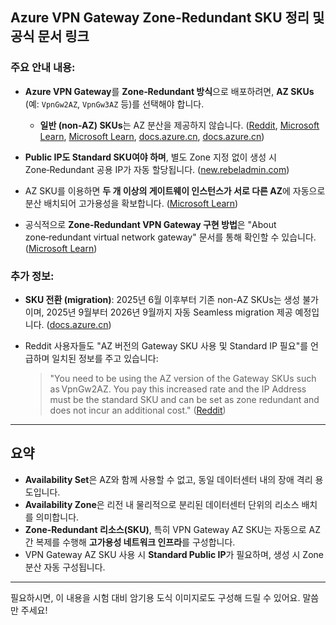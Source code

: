 ## Azure VPN Gateway Zone-Redundant SKU 정리 및 공식 문서 링크

### 주요 안내 내용:

* **Azure VPN Gateway**를 **Zone‑Redundant 방식**으로 배포하려면, **AZ SKUs** (예: `VpnGw2AZ`, `VpnGw3AZ` 등)를 선택해야 합니다.

  * **일반 (non-AZ) SKUs**는 AZ 분산을 제공하지 않습니다.
    ([Reddit][1], [Microsoft Learn][2], [Microsoft Learn][3], [docs.azure.cn][4], [docs.azure.cn][5])
* **Public IP도 Standard SKU여야 하며**, 별도 Zone 지정 없이 생성 시 Zone‑Redundant 공용 IP가 자동 할당됩니다.
  ([new.rebeladmin.com][6])
* AZ SKU를 이용하면 **두 개 이상의 게이트웨이 인스턴스가 서로 다른 AZ**에 자동으로 분산 배치되어 고가용성을 확보합니다.
  ([Microsoft Learn][7])
* 공식적으로 **Zone‑Redundant VPN Gateway 구현 방법**은 "About zone‑redundant virtual network gateway" 문서를 통해 확인할 수 있습니다.
  ([Microsoft Learn][7])

### 추가 정보:

* **SKU 전환 (migration)**: 2025년 6월 이후부터 기존 non-AZ SKUs는 생성 불가이며, 2025년 9월부터 2026년 9월까지 자동 Seamless migration 제공 예정입니다.
  ([docs.azure.cn][4])
* Reddit 사용자들도 "AZ 버전의 Gateway SKU 사용 및 Standard IP 필요"를 언급하며 일치된 정보를 주고 있습니다:

  > "You need to be using the AZ version of the Gateway SKUs such as VpnGw2AZ. You pay this increased rate and the IP Address must be the standard SKU and can be set as zone redundant and does not incur an additional cost."
  > ([Reddit][1])

---

## 요약

* **Availability Set**은 AZ와 함께 사용할 수 없고, 동일 데이터센터 내의 장애 격리 용도입니다.
* **Availability Zone**은 리전 내 물리적으로 분리된 데이터센터 단위의 리소스 배치를 의미합니다.
* **Zone-Redundant 리소스(SKU)**, 특히 VPN Gateway AZ SKU는 자동으로 AZ 간 복제를 수행해 **고가용성 네트워크 인프라**를 구성합니다.
* VPN Gateway AZ SKU 사용 시 **Standard Public IP**가 필요하며, 생성 시 Zone 분산 자동 구성됩니다.

---

필요하시면, 이 내용을 시험 대비 암기용 도식 이미지로도 구성해 드릴 수 있어요. 말씀만 주세요!

[1]: https://www.reddit.com/r/AZURE/comments/1aurut8/azure_virtual_network_gateway_zone_redundancy/?utm_source=chatgpt.com "Azure Virtual Network Gateway Zone Redundancy Pricing"
[2]: https://learn.microsoft.com/en-us/azure/vpn-gateway/create-zone-redundant-vnet-gateway?utm_source=chatgpt.com "Create a zone-redundant virtual network gateway in Azure ..."
[3]: https://learn.microsoft.com/en-us/azure/vpn-gateway/about-gateway-skus?utm_source=chatgpt.com "About gateway SKUs"
[4]: https://docs.azure.cn/en-us/vpn-gateway/gateway-sku-consolidation?utm_source=chatgpt.com "VPN Gateway SKU consolidation and migration"
[5]: https://docs.azure.cn/en-us/vpn-gateway/vpn-gateway-about-vpngateways?utm_source=chatgpt.com "About Azure VPN Gateway"
[6]: https://new.rebeladmin.com/step-by-step-guide-to-setup-zone-redundant-azure-vpn-gateway-in-azure-availability-zone-powershell-guide/?utm_source=chatgpt.com "Step-by-Step Guide to setup Zone-redundant Azure VPN ..."
[7]: https://learn.microsoft.com/en-us/azure/vpn-gateway/about-zone-redundant-vnet-gateways?utm_source=chatgpt.com "About zone-redundant virtual network gateway in Azure ..."

